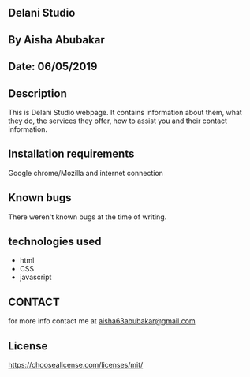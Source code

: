 ## Delani Studio
## By Aisha Abubakar
## Date: 06/05/2019
## Description
This is Delani Studio webpage. It contains information about them, what they do, the services they offer, how to assist you and their contact information.

## Installation requirements
Google chrome/Mozilla and internet connection

## Known bugs
There weren't known bugs at the time of writing.

## technologies used
* html
* CSS
* javascript

## CONTACT
for more info contact me at aisha63abubakar@gmail.com

## License
https://choosealicense.com/licenses/mit/
